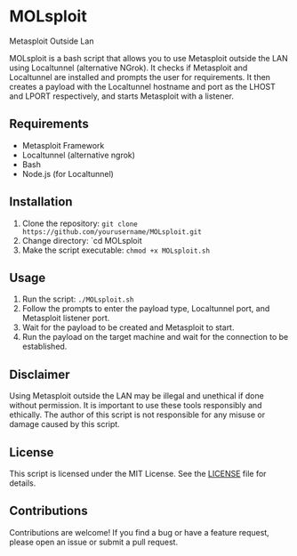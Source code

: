 # MOLsploit
Metasploit Outside Lan

MOLsploit is a bash script that allows you to use Metasploit outside the LAN using Localtunnel (alternative NGrok). It checks if Metasploit and Localtunnel are installed and prompts the user for requirements. It then creates a payload with the Localtunnel hostname and port as the LHOST and LPORT respectively, and starts Metasploit with a listener.

## Requirements

- Metasploit Framework
- Localtunnel (alternative ngrok)
- Bash
- Node.js (for Localtunnel)

## Installation

1. Clone the repository: `git clone https://github.com/yourusername/MOLsploit.git`
2. Change directory: `cd MOLsploit 
3. Make the script executable: `chmod +x MOLsploit.sh`

## Usage

1. Run the script: `./MOLsploit.sh`
2. Follow the prompts to enter the payload type, Localtunnel port, and Metasploit listener port.
3. Wait for the payload to be created and Metasploit to start.
4. Run the payload on the target machine and wait for the connection to be established.

## Disclaimer

Using Metasploit outside the LAN may be illegal and unethical if done without permission. It is important to use these tools responsibly and ethically. The author of this script is not responsible for any misuse or damage caused by this script.

## License

This script is licensed under the MIT License. See the [LICENSE](LICENSE) file for details.

## Contributions

Contributions are welcome! If you find a bug or have a feature request, please open an issue or submit a pull request.
